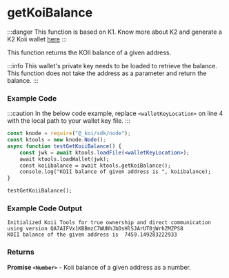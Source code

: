 # getKoiBalance

:::danger
This function is based on K1. Know more about K2 and generate a K2 Koii wallet [here](/)
:::

This function returns the KOII balance of a given address.

:::info
This wallet's private key needs to be loaded to retrieve the balance. This function does not take the address as a parameter and return the balance.
:::

### Example Code

:::caution
In the below code example, replace `<walletKeyLocation>` on line 4 with the local path to your wallet key file.
:::

```jsx
const knode = require("@_koi/sdk/node");
const ktools = new knode.Node();
async function testGetKoiiBalance() {
    const jwk = await ktools.loadFile(<walletKeyLocation>);
    await ktools.loadWallet(jwk);
    const koiibalance = await ktools.getKoiBalance();
    console.log("KOII balance of given address is ", koiibalance);
}

testGetKoiiBalance();
```

### Example Code Output

```
Initialized Koii Tools for true ownership and direct communication using version QA7AIFVx1KBBmzC7WUNhJbDsHlSJArUT0jWrhZMZPS8
KOII balance of the given address is  7459.149283222933
```

### Returns

**Promise ```<Number>```** - Koii balance of a given address as a number.
